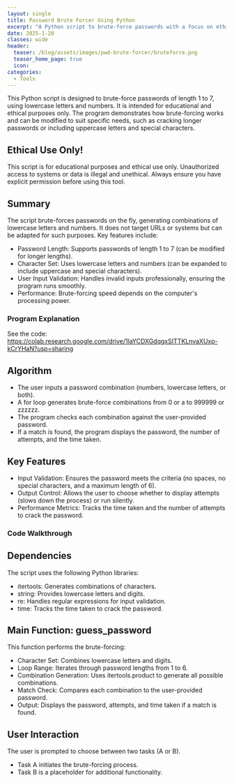 ```yaml
---
layout: single
title: Password Brute Forcer Using Python
excerpt: "A Python script to brute-force passwords with a focus on ethical use. This program cracks passwords of length 1 to 7, using lowercase letters and numbers."
date: 2025-1-20
classes: wide
header:
  teaser: /blog/assets/images/pwd-brute-forcer/bruteforce.png
  teaser_home_page: true
  icon: 
categories:
  - Tools
---
```


This Python script is designed to brute-force passwords of length 1 to 7, using lowercase letters and numbers. It is intended for educational and ethical purposes only. The program demonstrates how brute-forcing works and can be modified to suit specific needs, such as cracking longer passwords or including uppercase letters and special characters.

## Ethical Use Only!
This script is for educational purposes and ethical use only. Unauthorized access to systems or data is illegal and unethical. Always ensure you have explicit permission before using this tool.

## Summary

The script brute-forces passwords on the fly, generating combinations of lowercase letters and numbers. It does not target URLs or systems but can be adapted for such purposes. Key features include:

- Password Length: Supports passwords of length 1 to 7 (can be modified for longer lengths).
- Character Set: Uses lowercase letters and numbers (can be expanded to include uppercase and special characters).
- User Input Validation: Handles invalid inputs professionally, ensuring the program runs smoothly.
- Performance: Brute-forcing speed depends on the computer's processing power.

### Program Explanation
See the code: 
https://colab.research.google.com/drive/1laYCDXGdqgxSITTKLnvaXUxp-kCrYHaN?usp=sharing 

## Algorithm
  - The user inputs a password combination (numbers, lowercase letters, or both).
  - A for loop generates brute-force combinations from 0 or a to 999999 or zzzzzz.
  - The program checks each combination against the user-provided password.
  - If a match is found, the program displays the password, the number of attempts, and the time taken.

## Key Features
  - Input Validation: Ensures the password meets the criteria (no spaces, no special characters, and a maximum length of 6).
  - Output Control: Allows the user to choose whether to display attempts (slows down the process) or run silently.
  - Performance Metrics: Tracks the time taken and the number of attempts to crack the password.

### Code Walkthrough
## Dependencies
The script uses the following Python libraries:

  - itertools: Generates combinations of characters.
  - string: Provides lowercase letters and digits.
  - re: Handles regular expressions for input validation.
  - time: Tracks the time taken to crack the password.

## Main Function: guess_password
This function performs the brute-forcing:

  - Character Set: Combines lowercase letters and digits.
  - Loop Range: Iterates through password lengths from 1 to 6.
  - Combination Generation: Uses itertools.product to generate all possible combinations.
  - Match Check: Compares each combination to the user-provided password.
  - Output: Displays the password, attempts, and time taken if a match is found.

## User Interaction
The user is prompted to choose between two tasks (A or B).

  - Task A initiates the brute-forcing process.
  - Task B is a placeholder for additional functionality.